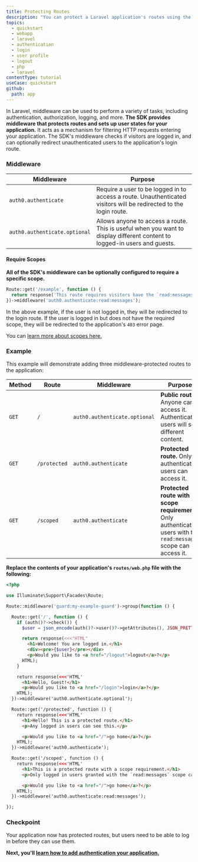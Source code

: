 ```yaml
---
title: Protecting Routes
description: "You can protect a Laravel application's routes using the Auth0 SDK's middleware, and optionally redirect visitors to the application's login route if they are not authenticated."
topics:
  - quickstart
  - webapp
  - laravel
  - authentication
  - login
  - user profile
  - logout
  - php
  - laravel
contentType: tutorial
useCase: quickstart
github:
  path: app
---
```


<!-- markdownlint-disable MD002 MD034 MD041 -->

In Laravel, middleware can be used to perform a variety of tasks, including authentication, authorization, logging, and more. **The SDK provides middleware that protects routes and sets up user states for your application.** It acts as a mechanism for filtering HTTP requests entering your application. The SDK's middleware checks if visitors are logged in, and can optionally redirect unauthenticated users to the application's login route.

### Middleware

| Middleware                    | Purpose                                                                                                                   |
| ----------------------------- | ------------------------------------------------------------------------------------------------------------------------- |
| `auth0.authenticate`          | Require a user to be logged in to access a route. Unauthenticated visitors will be redirected to the login route.         |
| `auth0.authenticate.optional` | Allows anyone to access a route. This is useful when you want to display different content to logged-in users and guests. |

#### Require Scopes

**All of the SDK's middleware can be optionally configured to require a specific scope.**

```php
Route::get('/example', function () {
  return response('This route requires visitors have the `read:messages` scope granted.');
})->middleware('auth0.authenticate:read:messages');
```

In the above example, if the user is not logged in, they will be redirected to the login route. If the user is logged in but does not have the required scope, they will be redirected to the application's `403` error page.

You can [learn more about scopes here.](https://auth0.com/docs/get-started/apis/scopes)

### Example

This example will demonstrate adding three middleware-protected routes to the application:

| Method | Route        | Middleware                    | Purpose                                                                                                            |
| ------ | ------------ | ----------------------------- | ------------------------------------------------------------------------------------------------------------------ |
| `GET`  | `/`          | `auth0.authenticate.optional` | **Public route.** Anyone can access it. Authenticated users will see different content.                            |
| `GET`  | `/protected` | `auth0.authenticate`          | **Protected route.** Only authenticated users can access it.                                                       |
| `GET`  | `/scoped`    | `auth0.authenticate`          | **Protected route with scope requirement.** Only authenticated users with the `read:messages` scope can access it. |

**Replace the contents of your application's `routes/web.php` file with the following:**

```php
<?php

use Illuminate\Support\Facades\Route;

Route::middleware('guard:my-example-guard')->group(function () {

  Route::get('/', function () {
    if (auth()?->check()) {
      $user = json_encode(auth()?->user()?->getAttributes(), JSON_PRETTY_PRINT);

      return response(<<<"HTML"
        <h1>Welcome! You are logged in.</h1>
        <div><pre>{$user}</pre></div>
        <p>Would you like to <a href="/logout">logout</a>?</p>
      HTML);
    }

    return response(<<<'HTML'
      <h1>Hello, Guest!</h1>
      <p>Would you like to <a href="/login">login</a>?</p>
    HTML);
  })->middleware('auth0.authenticate.optional');

  Route::get('/protected', function () {
    return response(<<<'HTML'
      <h1>Hello! This is a protected route.</h1>
      <p>Any logged in users can see this.</p>

      <p>Would you like to <a href="/">go home</a>?</p>
    HTML);
  })->middleware('auth0.authenticate');

  Route::get('/scoped', function () {
    return response(<<<'HTML'
      <h1>This is a protected route with a scope requirement.</h1>
      <p>Only logged in users granted with the `read:messages` scope can see this.</p>

      <p>Would you like to <a href="/">go home</a>?</p>
    HTML);
  })->middleware('auth0.authenticate:read:messages');

});
```

### Checkpoint

Your application now has protected routes, but users need to be able to log in before they can use them.

**Next, you'll [learn how to add authentication your application.](/quickstart/webapp/laravel/01-login)**
